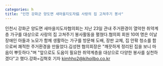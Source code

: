 ```yaml
---
categories: h
title: "인천 강화군 양도면 새마을지도자協 사랑의 집 고쳐주기 봉사"
---
```

인천시 강화군 양도면 새마을지도자협의회는 지난 23일 관내 주거환경이 열악한 취약계층 가구를 대상으로 사랑의 집 고쳐주기 봉사활동을 펼쳤다.협의회 회원 10여 명은 이날 장애인 아들과 노모가 함께 생활하는 가구를 방문해 도배, 장판 교체, 집 안팎 청소를 함으로써 쾌적한 주거환경을 만들었다.김성현 협의회장은 "깨끗하게 정리된 집을 보니 마음이 뿌듯하다."며 "앞으로도 도움이 필요한 취약계층을 대상으로 다양한 봉사를 실천하겠다"고 했다.강화=김혁호 기자 kimhho2@kihoilbo.co.kr